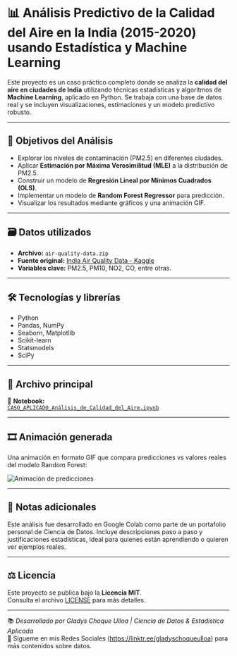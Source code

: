 # 📊 Análisis Predictivo de la Calidad del Aire en la India (2015-2020) usando Estadística y Machine Learning 

Este proyecto es un caso práctico completo donde se analiza la **calidad del aire en ciudades de India** utilizando técnicas estadísticas y algoritmos de **Machine Learning**, aplicado en Python. Se trabaja con una base de datos real y se incluyen visualizaciones, estimaciones y un modelo predictivo robusto.

---

## 📌 Objetivos del Análisis

- Explorar los niveles de contaminación (PM2.5) en diferentes ciudades.
- Aplicar **Estimación por Máxima Verosimilitud (MLE)** a la distribución de PM2.5.
- Construir un modelo de **Regresión Lineal por Mínimos Cuadrados (OLS)**.
- Implementar un modelo de **Random Forest Regressor** para predicción.
- Visualizar los resultados mediante gráficos y una animación GIF.

---

## 🗃️ Datos utilizados

- **Archivo:** `air-quality-data.zip`
- **Fuente original:** [India Air Quality Data - Kaggle](https://www.kaggle.com/datasets/shrutibhargava94/india-air-quality-data)
- **Variables clave:** PM2.5, PM10, NO2, CO, entre otras.

---

## 🛠️ Tecnologías y librerías

- Python
- Pandas, NumPy
- Seaborn, Matplotlib
- Scikit-learn
- Statsmodels
- SciPy

---

## 🧪 Archivo principal

📓 **Notebook:**  
[`CASO_APLICADO_Análisis_de_Calidad_del_Aire.ipynb`](CASO_APLICADO_Análisis_de_Calidad_del_Aire.ipynb)

---

## 🎞️ Animación generada

Una animación en formato GIF que compara predicciones vs valores reales del modelo Random Forest:

![Animación de predicciones](random_forest_predictions.gif)

---

## 💬 Notas adicionales

Este análisis fue desarrollado en Google Colab como parte de un portafolio personal de Ciencia de Datos. Incluye descripciones paso a paso y justificaciones estadísticas, ideal para quienes están aprendiendo o quieren ver ejemplos reales.

---

## ⚖️ Licencia

Este proyecto se publica bajo la **Licencia MIT**.  
Consulta el archivo [LICENSE](LICENSE) para más detalles.

---

📚 *Desarrollado por Gladys Choque Ulloa | Ciencia de Datos & Estadística Aplicada*  
🔗 Sígueme en mis Redes Sociales (https://linktr.ee/gladyschoqueulloa) para más contenidos sobre datos.

